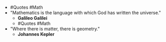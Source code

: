 - #Quotes #Math
- "Mathematics is the language with which God has written the universe."
	- **Galileo Galilei**
	- #Quotes #Math
- "Where there is matter, there is geometry."
	- **Johannes Kepler**
